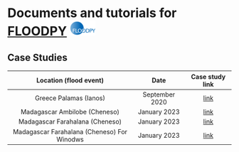 # Documents and tutorials for [FLOODPY](https://github.com/kleok/FLOODPY) <img src="https://github.com/kleok/FLOODPY-docs/blob/main/Floodpy_logo.png" width="58">

## Case Studies 
| Location (flood event) | Date | Case study link |
|:--------------------:|:-----------------:|:-----------------:|
| Greece Palamas (Ianos) | September 2020 | <a href="https://nbviewer.org/github/kleok/FLOODPY-docs/blob/main/Case_studies/Floodpy_Palamas_Sep_2020.ipynb" target="_blank">link</a> |
| Madagascar Ambilobe (Cheneso) | January 2023 | <a href="https://nbviewer.org/github/kleok/FLOODPY-docs/blob/main/Case_studies/Floodpy_Ambilobe_Jan_2023.ipynb" target="_blank">link</a> |
| Madagascar Farahalana (Cheneso) | January 2023 | <a href="https://nbviewer.org/github/kleok/FLOODPY-docs/blob/main/Case_studies/Floodpy_Farahalana_Jan_2023.ipynb" target="_blank">link</a> |
| Madagascar Farahalana (Cheneso) For Winodws | January 2023 | <a href="https://nbviewer.org/github/kleok/FLOODPY-docs/blob/main/Case_studies/Floodpy_Farahalana_Jan_2023_Windows.ipynb" target="_blank">link</a> |